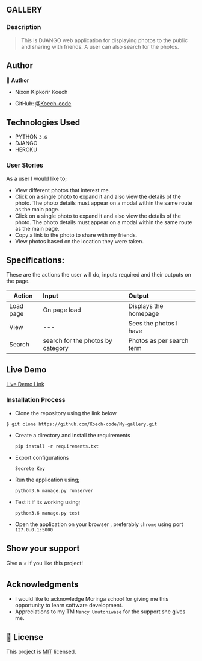 ## GALLERY

### Description
> This is DJANGO web application for displaying photos to the public and sharing with friends.
> A user can also search for the photos.

## Author

👤 **Author**
- Nixon Kipkorir Koech

- GitHub: [@Koech-code](https://github.com/Koech-code)

## Technologies Used

- PYTHON `3.6`
- DJANGO
- HEROKU

### User Stories
As a user I would like to;

- View different photos that interest me.
- Click on a single photo to expand it and also view the details of the photo. The photo details must appear on a modal within the same route as the main page.
- Click on a single photo to expand it and also view the details of the photo. The photo details must appear on a modal within the same route as the main page.
- Copy a link to the photo to share with my friends.
- View photos based on the location they were taken.

## Specifications:
These are the actions the user will do, inputs required and their outputs on the page. 

  | Action    | Input                                      | Output                        |
  | ----------|:-------------                              | :------                       |
  | Load page | On page load                               | Displays the homepage         |
  |View       |               ---                          |Sees the photos I have         |
  | Search    |search for the photos by category           | Photos as per search term     |

## Live Demo

[Live Demo Link]( --)


### Installation Process

- Clone the repository using the link below

```
$ git clone https://github.com/Koech-code/My-gallery.git

```

- Create a directory and install the requirements

  ```
  pip install -r requirements.txt
  ```
- Export configurations
  ```
  Secrete Key
  ```
- Run the application using;
  ```
  python3.6 manage.py runserver
  ```
- Test it if its working using;
  ```
  python3.6 manage.py test
  ```
- Open the application on your browser , preferably `chrome` using port `127.0.0.1:5000`


## Show your support

Give a ⭐️ if you like this project!

## Acknowledgments

- I would like to acknowledge Moringa school for giving me this opportunity to learn software development.
- Appreciations to  my TM `Nancy Umutoniwase` for the support she gives me.

## 📝 License

This project is [MIT](LICENCE.md) licensed.